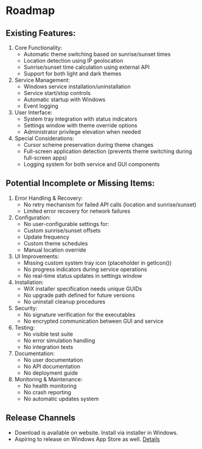 # Roadmap

## Existing Features:
1. Core Functionality:
    - Automatic theme switching based on sunrise/sunset times
    - Location detection using IP geolocation
    - Sunrise/sunset time calculation using external API
    - Support for both light and dark themes
2. Service Management:
    - Windows service installation/uninstallation 
    - Service start/stop controls
    - Automatic startup with Windows
    - Event logging
3. User Interface:
    - System tray integration with status indicators
    - Settings window with theme override options
    - Administrator privilege elevation when needed
4. Special Considerations:
    - Cursor scheme preservation during theme changes
    - Full-screen application detection (prevents theme switching during full-screen apps)
    - Logging system for both service and GUI components


## Potential Incomplete or Missing Items:
1. Error Handling & Recovery:
    - No retry mechanism for failed API calls (location and sunrise/sunset)
    - Limited error recovery for network failures
2. Configuration:
   - No user-configurable settings for:
   - Custom sunrise/sunset offsets
   - Update frequency
   - Custom theme schedules
   - Manual location override
3. UI Improvements:
   - Missing custom system tray icon (placeholder in getIcon())
   - No progress indicators during service operations
   - No real-time status updates in settings window
4. Installation:
   - WiX installer specification needs unique GUIDs
   - No upgrade path defined for future versions
   - No uninstall cleanup procedures
5. Security:
   - No signature verification for the executables
   - No encrypted communication between GUI and service
6. Testing:
   - No visible test suite
   - No error simulation handling
   - No integration tests
7. Documentation:
   - No user documentation
   - No API documentation
   - No deployment guide
8. Monitoring & Maintenance:
   - No health monitoring
   - No crash reporting
   - No automatic updates system

## Release Channels
- Download is available on website. Install via installer in Windows.
- Aspiring to release on Windows App Store as well. <a href="Windows-App-Store.md">Details</a>